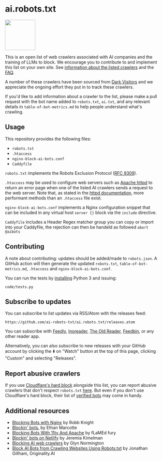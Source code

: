 # ai.robots.txt

<img src="/assets/images/noai-logo.png" width="100" />

This is an open list of web crawlers associated with AI companies and the training of LLMs to block. We encourage you to contribute to and implement this list on your own site. See [information about the listed crawlers](./table-of-bot-metrics.md) and the [FAQ](https://github.com/ai-robots-txt/ai.robots.txt/blob/main/FAQ.md).

A number of these crawlers have been sourced from [Dark Visitors](https://darkvisitors.com) and we appreciate the ongoing effort they put in to track these crawlers. 

If you'd like to add information about a crawler to the list, please make a pull request with the bot name added to `robots.txt`, `ai.txt`, and any relevant details in `table-of-bot-metrics.md` to help people understand what's crawling.

## Usage

This repository provides the following files:
- `robots.txt`
- `.htaccess`
- `nginx-block-ai-bots.conf`
- `Caddyfile`

`robots.txt` implements the Robots Exclusion Protocol ([RFC 9309](https://www.rfc-editor.org/rfc/rfc9309.html)).

`.htaccess` may be used to configure web servers such as [Apache httpd](https://httpd.apache.org/) to return an error page when one of the listed AI crawlers sends a request to the web server.
Note that, as stated in the [httpd documentation](https://httpd.apache.org/docs/current/howto/htaccess.html), more performant methods than an `.htaccess` file exist.

`nginx-block-ai-bots.conf` implements a Nginx configuration snippet that can be included in any virtual host `server {}` block via the `include` directive.

`Caddyfile` includes a Header Regex matcher group you can copy or import into your Caddyfile, the rejection can then be handeld as followed `abort @aibots`

## Contributing

A note about contributing: updates should be added/made to `robots.json`. A GitHub action will then generate the updated `robots.txt`, `table-of-bot-metrics.md`, `.htaccess` and `nginx-block-ai-bots.conf`.

You can run the tests by [installing](https://www.python.org/about/gettingstarted/) Python 3 and issuing:
```console
code/tests.py
```

## Subscribe to updates

You can subscribe to list updates via RSS/Atom with the releases feed:

```
https://github.com/ai-robots-txt/ai.robots.txt/releases.atom
```

You can subscribe with [Feedly](https://feedly.com/i/subscription/feed/https://github.com/ai-robots-txt/ai.robots.txt/releases.atom), [Inoreader](https://www.inoreader.com/?add_feed=https://github.com/ai-robots-txt/ai.robots.txt/releases.atom), [The Old Reader](https://theoldreader.com/feeds/subscribe?url=https://github.com/ai-robots-txt/ai.robots.txt/releases.atom), [Feedbin](https://feedbin.me/?subscribe=https://github.com/ai-robots-txt/ai.robots.txt/releases.atom), or any other reader app.

Alternatively, you can also subscribe to new releases with your GitHub account by clicking the ⬇️ on "Watch" button at the top of this page, clicking "Custom" and selecting "Releases".

## Report abusive crawlers

If you use [Cloudflare's hard block](https://blog.cloudflare.com/declaring-your-aindependence-block-ai-bots-scrapers-and-crawlers-with-a-single-click) alongside this list, you can report abusive crawlers that don't respect `robots.txt` [here](https://docs.google.com/forms/d/e/1FAIpQLScbUZ2vlNSdcsb8LyTeSF7uLzQI96s0BKGoJ6wQ6ocUFNOKEg/viewform).
But even if you don't use Cloudflare's hard block, their list of [verified bots](https://radar.cloudflare.com/traffic/verified-bots) may come in handy.
## Additional resources

- [Blocking Bots with Nginx](https://rknight.me/blog/blocking-bots-with-nginx/) by Robb Knight
- [Blockin' bots.](https://ethanmarcotte.com/wrote/blockin-bots/) by Ethan Marcotte
- [Blocking Bots With 11ty And Apache](https://flamedfury.com/posts/blocking-bots-with-11ty-and-apache/) by fLaMEd fury
- [Blockin' bots on Netlify](https://www.jeremiak.com/blog/block-bots-netlify-edge-functions/) by Jeremia Kimelman
- [Blocking AI web crawlers](https://underlap.org/blocking-ai-web-crawlers) by Glyn Normington
- [Block AI Bots from Crawling Websites Using Robots.txt](https://originality.ai/ai-bot-blocking) by Jonathan Gillham, Originality.AI
